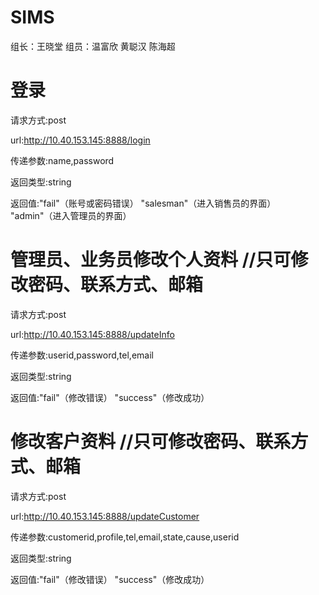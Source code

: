 # SIMS
组长：王晓堂   组员：温富欣  黄聪汉  陈海超 


# 登录

请求方式:post

url:http://10.40.153.145:8888/login

传递参数:name,password

返回类型:string

返回值:"fail"（账号或密码错误）  "salesman"（进入销售员的界面）  "admin"（进入管理员的界面）



# 管理员、业务员修改个人资料    //只可修改密码、联系方式、邮箱

请求方式:post

url:http://10.40.153.145:8888/updateInfo

传递参数:userid,password,tel,email

返回类型:string

返回值:"fail"（修改错误）  "success"（修改成功）



# 修改客户资料    //只可修改密码、联系方式、邮箱

请求方式:post

url:http://10.40.153.145:8888/updateCustomer

传递参数:customerid,profile,tel,email,state,cause,userid

返回类型:string

返回值:"fail"（修改错误）  "success"（修改成功）